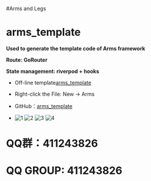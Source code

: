 #Arms and Legs
# arms_template

**Used to generate the template code of Arms framework**

**Route: GoRouter**

**State management: riverpod + hooks**

- Off-line template[arms_template](https://github.com/AlanPaine/arms_template/blob/master/release/arms_template-1.0.0.jar)

- Right-click the File: New -> Arms
- GitHub：[arms_template](https://github.com/AlanPaine/arms_template)

- ![1](https://github.com/user-attachments/assets/0e4cc32e-3880-4111-b27e-3b97a40f766e)
![2](https://github.com/user-attachments/assets/0ec7e689-c716-4d51-8f42-9875efcd6437)
![3](https://github.com/user-attachments/assets/cac75e63-01b9-49f0-9f71-e83b9d8fb9a9)
![4](https://github.com/user-attachments/assets/599fa4a6-1764-4f1a-a955-890a04c411a7)

# QQ群：411243826
# QQ GROUP: 411243826
